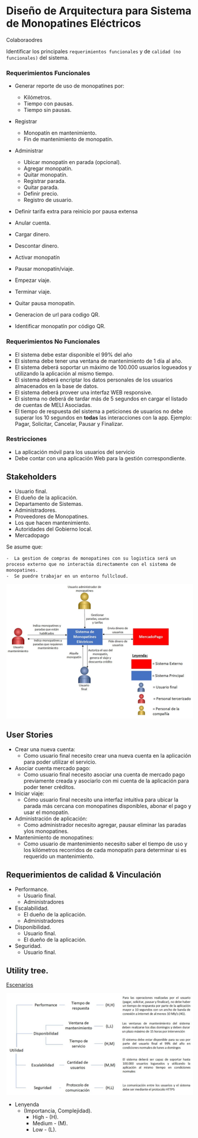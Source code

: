 # Diseño de Arquitectura para Sistema de Monopatines Eléctricos

Colaboraodres

Identificar los principales `requerimientos funcionales` y de `calidad (no funcionales)` del sistema.

### Requerimientos Funcionales

- Generar reporte de uso de monopatines por:
    - Kilómetros.
    - Tiempo con pausas.
    - Tiempo sin pausas.

- Registrar 
    - Monopatín en mantenimiento.
    - Fin de mantenimiento de monopatín.

- Administrar
    - Ubicar monopatín en parada (opcional).
    - Agregar monopatín.
    - Quitar monopatín.
    - Registrar parada.
    - Quitar parada.
    - Definir precio.
    - Registro de usuario.
    
- Definir tarifa extra para reinicio por pausa extensa
- Anular cuenta.
- Cargar dinero.
- Descontar dinero.
- Activar monopatín
- Pausar monopatín/viaje.
- Empezar viaje.
- Terminar viaje.
- Quitar pausa monopatín.
- Generacion de url para codigo QR.
- Identificar monopatín por código QR.

### Requerimientos No Funcionales

- El sistema debe estar disponible el 99% del año 
- El sistema debe tener una ventana de mantenimiento de 1 día al año.
- El sistema deberá soportar un máximo de 100.000 usuarios logueados y utilizando la aplicación al mismo tiempo.
- El sistema deberá encriptar los datos personales de los usuarios almacenados en la base de datos.
- El sistema deberá proveer una interfaz WEB responsive.
- El sistema no deberá de tardar más de 5 segundos en cargar el listado de cuentas de MELI Asociadas.
- El tiempo de respuesta del sistema a peticiones de usuarios no debe superar los 10 segundos en **todas** las interacciones con la app. Ejemplo: Pagar, Solicitar, Cancelar, Pausar y Finalizar.

### Restricciones

-  La aplicación móvil para los usuarios del servicio
-  Debe contar con una aplicación Web para la gestión correspondiente.

## Stakeholders

- Usuario final.
- El dueño de la aplicación.
- Departamento de Sistemas.
- Administradores.
- Proveedores de Monopatines.
- Los que hacen mantenimiento.
- Autoridades del Gobierno local.
- Mercadopago

Se asume que:

    -  La gestion de compras de monopatines con su logistica será un proceso externo que no interactúa directamente con el sistema de monopatines.
    -  Se puedre trabajar en un entorno fullcloud.

![img](assets\img\diagrama-de-concepto.jpeg)

## User Stories

- Crear una nueva cuenta:
    - Como usuario final necesito crear una nueva cuenta en la aplicación para poder utilizar el servicio.
- Asociar cuenta mercado pago:
    - Como usuario final necesito asociar una cuenta de mercado pago previamente creada y asociarlo con mi cuenta de la aplicación para poder tener créditos.
- Iniciar viaje:
    - Cómo usuario final necesito una interfaz intuitiva para ubicar la parada más cercana con monopatines disponibles, abonar el pago y usar el monopatín.
- Administración de aplicación:
    - Como administrador necesito agregar, pausar eliminar las paradas ylos monopatines.
- Mantenimiento de monopatines:
    - Como usuario de mantenimiento necesito saber el tiempo de uso y los kilómetros recorridos de cada monopatín para determinar si es requerido un mantenimiento.

## Requerimientos de calidad & Vinculación

- Performance.
    - Usuario final.
    - Administradores
- Escalabilidad.
    - El dueño de la aplicación.
    - Administradores
- Disponibilidad.
    - Usuario final.
    - El dueño de la aplicación.
- Seguridad.
    - Usuario final.

## Utility tree.

[Escenarios](./assets/escenarios.txt)

![img](https://raw.githubusercontent.com/pavelsjo/tp-monopatines/main/assets/img/utility-tree.jpeg)

- Lenyenda
    - (Importancia, Complejidad).
        - High - (H).
        - Medium - (M).
        - Low - (L).
